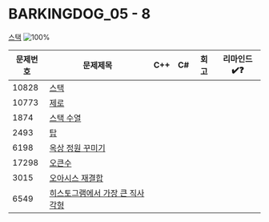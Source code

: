 # BARKINGDOG_05 - 8

[스택](https://github.com/encrypted-def/basic-algo-lecture/blob/master/workbook/0x05.md)
![100%](https://progress-bar.xyz/0/?scale=8&title=progress&width=500&color=babaca&suffix=/8)

| 문제번호 | 문제제목                                               | C++ | C#  | 회고 | 리마인드✔️❓ |
| -------- | ------------------------------------------------------ | --- | --- | ---- | ------------ |
| 10828    | [스택](https://boj.kr/10828)                           |     |     |      |              |
| 10773    | [제로](https://boj.kr/10773)                           |     |     |      |              |
| 1874     | [스택 수열](https://boj.kr/1874)                       |     |     |      |              |
| 2493     | [탑](https://boj.kr/2493)                              |     |     |      |              |
| 6198     | [옥상 정원 꾸미기](https://boj.kr/6198)                |     |     |      |              |
| 17298    | [오큰수](https://boj.kr/17298)                         |     |     |      |              |
| 3015     | [오아시스 재결합](https://boj.kr/3015)                 |     |     |      |              |
| 6549     | [히스토그램에서 가장 큰 직사각형](https://boj.kr/6549) |     |     |      |              |
